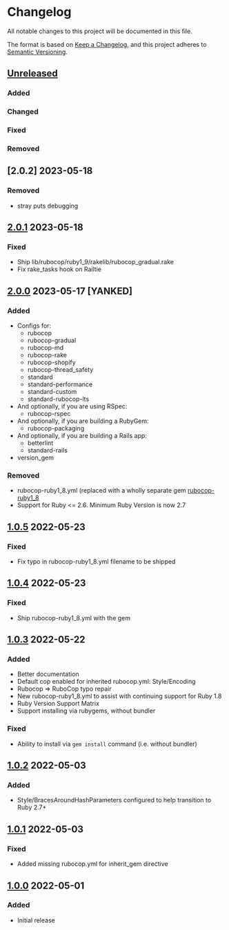 # Changelog
All notable changes to this project will be documented in this file.

The format is based on [Keep a Changelog](https://keepachangelog.com/en/1.0.0/),
and this project adheres to [Semantic Versioning](https://semver.org/spec/v2.0.0.html).

## [Unreleased]
### Added
### Changed
### Fixed
### Removed

## [2.0.2] 2023-05-18
### Removed
- stray puts debugging

## [2.0.1] 2023-05-18
### Fixed
- Ship lib/rubocop/ruby1_9/rakelib/rubocop_gradual.rake
- Fix rake_tasks hook on Railtie

## [2.0.0] 2023-05-17 [YANKED]
### Added
- Configs for:
  - rubocop
  - rubocop-gradual
  - rubocop-md
  - rubocop-rake
  - rubocop-shopify
  - rubocop-thread_safety
  - standard
  - standard-performance
  - standard-custom
  - standard-rubocop-lts
- And optionally, if you are using RSpec:
  - rubocop-rspec
- And optionally, if you are building a RubyGem:
  - rubocop-packaging
- And optionally, if you are building a Rails app:
  - betterlint
  - standard-rails
- version_gem
### Removed
- rubocop-ruby1_8.yml (replaced with a wholly separate gem [rubocop-ruby1_8](https://gitlab.com/rubocop-lts/rubocop-ruby1_8)
- Support for Ruby <= 2.6. Minimum Ruby Version is now 2.7

## [1.0.5] 2022-05-23
### Fixed
- Fix typo in rubocop-ruby1_8.yml filename to be shipped

## [1.0.4] 2022-05-23
### Fixed
- Ship rubocop-ruby1_8.yml with the gem

## [1.0.3] 2022-05-22
### Added
- Better documentation
- Default cop enabled for inherited rubocop.yml: Style/Encoding
- Rubocop => RuboCop typo repair
- New rubocop-ruby1_8.yml to assist with continuing support for Ruby 1.8
- Ruby Version Support Matrix
- Support installing via rubygems, without bundler

### Fixed
- Ability to install via `gem install` command (i.e. without bundler)

## [1.0.2] 2022-05-03
### Added
- Style/BracesAroundHashParameters configured to help transition to Ruby 2.7+

## [1.0.1] 2022-05-03
### Fixed
- Added missing rubocop.yml for inherit_gem directive

## [1.0.0] 2022-05-01
### Added
- Initial release

[Unreleased]: https://github.com/rubocop-lts/rubocop-ruby1_9/compare/v2.0.1...HEAD
[2.0.1]: https://github.com/rubocop-lts/rubocop-ruby1_9/compare/v2.0.0...v2.0.1
[2.0.0]: https://github.com/rubocop-lts/rubocop-ruby1_9/compare/v1.0.5...v2.0.0
[1.0.5]: https://github.com/rubocop-lts/rubocop-ruby1_9/compare/v1.0.4...v1.0.5
[1.0.4]: https://github.com/rubocop-lts/rubocop-ruby1_9/compare/v1.0.3...v1.0.4
[1.0.3]: https://github.com/rubocop-lts/rubocop-ruby1_9/compare/v1.0.2...v1.0.3
[1.0.2]: https://github.com/rubocop-lts/rubocop-ruby1_9/compare/v1.0.1...v1.0.2
[1.0.1]: https://github.com/rubocop-lts/rubocop-ruby1_9/compare/v1.0.0...v1.0.1
[1.0.0]: https://github.com/rubocop-lts/rubocop-ruby1_9/compare/8fb0f104adf43c5a0e3487b390f91881f79e4d89...v1.0.0

